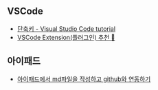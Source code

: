 ## VSCode

- [단축키 - Visual Studio Code tutorial](https://demun.github.io/vscode-tutorial/shortcuts/)
- [VSCode Extension(플러그인) 추천 🔨](https://jeongw00.tistory.com/253)


## 아이패드
- [아이패드에서 md파일을 작성하고 github와 연동하기](https://lacti.github.io/2019/07/30/working-copy/)